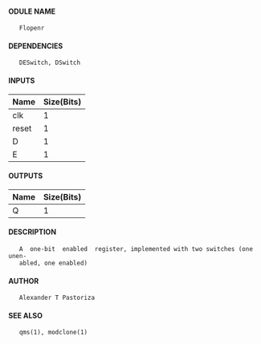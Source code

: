 #### ODULE NAME
       Flopenr

#### DEPENDENCIES
       DESwitch, DSwitch

#### INPUTS
Name  | Size(Bits)
------|------------
clk  |     1      
reset |     1      
D   |     1      
E   |     1      

#### OUTPUTS
Name | Size(Bits)
-----|------------
Q   |     1      

#### DESCRIPTION
       A  one-bit  enabled  register, implemented with two switches (one unen-
       abled, one enabled)

#### AUTHOR
       Alexander T Pastoriza

#### SEE ALSO
       qms(1), modclone(1)
